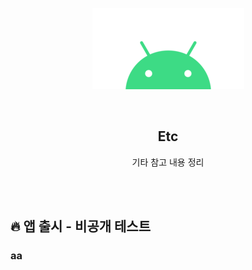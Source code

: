 <div align="center">
  <p>
    <img src="../README.assets/android.png">
  </p>
  <br>
  <h2>Etc</h2>
  <p>기타 참고 내용 정리</p>
  <br>
  <br>
</div>

## 🔥 앱 출시 - 비공개 테스트

### aa
